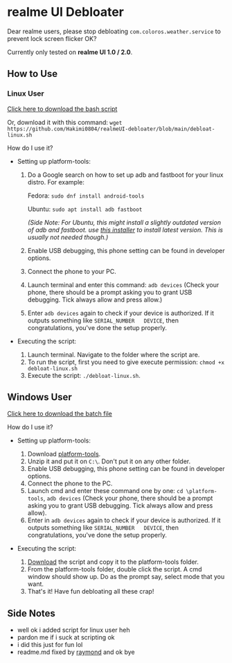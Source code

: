 # realme UI Debloater
Dear realme users, please stop debloating `com.coloros.weather.service` to prevent lock screen flicker OK?

Currently only tested on **realme UI 1.0 / 2.0**.

## How to Use
### Linux User
[Click here to download the bash script](https://github.com/Hakimi0804/realmeUI-debloater/blob/main/debloat-linux.sh)

Or, download it with this command: `wget https://github.com/Hakimi0804/realmeUI-debloater/blob/main/debloat-linux.sh`

How do I use it?
- Setting up platform-tools:
  1. Do a Google search on how to set up adb and fastboot for your linux distro.
     For example:
     
     Fedora: `sudo dnf install android-tools`
         
     Ubuntu: `sudo apt install adb fastboot`
     
     *(Side Note: For Ubuntu, this might install a slightly outdated version of adb and fastboot. use [this installer](https://github.com/Hakimi0804/realmeUI-debloater/releases/download/v1.0/ubuntu-adb-setup.sh) to install latest version. This is usually not needed though.)*
  2. Enable USB debugging, this phone setting can be found in developer options.
  3. Connect the phone to your PC.
  4. Launch terminal and enter this command: `adb devices` (Check your phone, there should be a prompt asking you to grant USB debugging. Tick always allow and press allow.)
  5. Enter `adb devices` again to check if your device is authorized. If it outputs something like `SERIAL_NUMBER   DEVICE`, then congratulations, you've done the setup properly.
 
- Executing the script: 
  1. Launch terminal. Navigate to the folder where the script are.
  2. To run the script, first you need to give execute permission: `chmod +x debloat-linux.sh`
  3. Execute the script: `./debloat-linux.sh`.


## Windows User
[Click here to download the batch file](https://github.com/Hakimi0804/realmeUI-debloater/blob/main/realme-UI-debloater.bat)

How do I use it?
- Setting up platform-tools:
  1. Download [platform-tools](https://dl.google.com/android/repository/platform-tools-latest-windows.zip).
  2. Unzip it and put it on `C:\`. Don't put it on any other folder.
  3. Enable USB debugging, this phone setting can be found in developer options.
  4. Connect the phone to the PC.
  5. Launch cmd and enter these command one by one: `cd \platform-tools`, `adb devices` (Check your phone, there should be a prompt asking you to grant USB debugging. Tick always allow and press allow).
  6. Enter in `adb devices` again to check if your device is authorized. If it outputs something like `SERIAL_NUMBER   DEVICE`, then congratulations, you've done the setup properly.

- Executing the script:
  1. [Download](https://github.com/Hakimi0804/realmeUI-debloater/releases/download/v1.0/realme-UI-debloater.bat) the script and copy it to the platform-tools folder.
  2. From the platform-tools folder, double click the script. A cmd window should show up. Do as the prompt say, select mode that you want.
  3. That's it! Have fun debloating all these crap!


## Side Notes
- well ok i added script for linux user heh
- pardon me if i suck at scripting ok
- i did this just for fun lol
- readme.md fixed by [raymond](https://raymond-1227.github.io/) and ok bye
